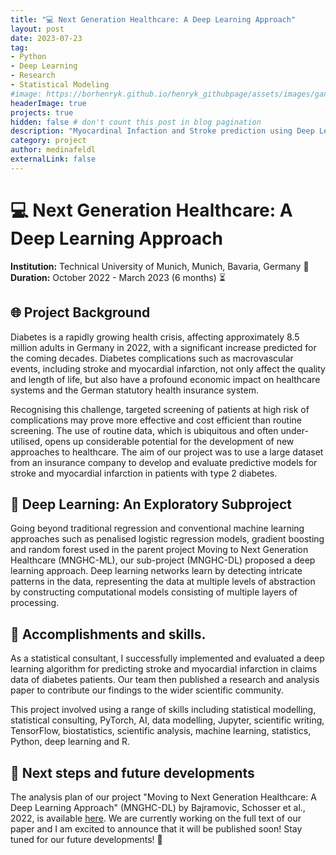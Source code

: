 ```yaml
---
title: "💻 Next Generation Healthcare: A Deep Learning Approach"
layout: post
date: 2023-07-23
tag:
- Python
- Deep Learning
- Research
- Statistical Modeling
#image: https://borhenryk.github.io/henryk_githubpage/assets/images/gan.png
headerImage: true
projects: true
hidden: false # don't count this post in blog pagination
description: "Myocardinal Infaction and Stroke prediction using Deep Learning"
category: project
author: medinafeldl
externalLink: false
---
```




# 💻 Next Generation Healthcare: A Deep Learning Approach 
**Institution:** Technical University of Munich, Munich, Bavaria, Germany 📍
**Duration:** October 2022 - March 2023 (6 months) ⏳

## 🌐 Project Background 
Diabetes is a rapidly growing health crisis, affecting approximately 8.5 million adults in Germany in 2022, with a significant increase predicted for the coming decades. Diabetes complications such as macrovascular events, including stroke and myocardial infarction, not only affect the quality and length of life, but also have a profound economic impact on healthcare systems and the German statutory health insurance system.

Recognising this challenge, targeted screening of patients at high risk of complications may prove more effective and cost efficient than routine screening. The use of routine data, which is ubiquitous and often under-utilised, opens up considerable potential for the development of new approaches to healthcare. The aim of our project was to use a large dataset from an insurance company to develop and evaluate predictive models for stroke and myocardial infarction in patients with type 2 diabetes.

## 🤖 Deep Learning: An Exploratory Subproject
Going beyond traditional regression and conventional machine learning approaches such as penalised logistic regression models, gradient boosting and random forest used in the parent project Moving to Next Generation Healthcare (MNGHC-ML), our sub-project (MNGHC-DL) proposed a deep learning approach. Deep learning networks learn by detecting intricate patterns in the data, representing the data at multiple levels of abstraction by constructing computational models consisting of multiple layers of processing. 

## 🚀 Accomplishments and skills.
As a statistical consultant, I successfully implemented and evaluated a deep learning algorithm for predicting stroke and myocardial infarction in claims data of diabetes patients. Our team then published a research and analysis paper to contribute our findings to the wider scientific community. 

This project involved using a range of skills including statistical modelling, statistical consulting, PyTorch, AI, data modelling, Jupyter, scientific writing, TensorFlow, biostatistics, scientific analysis, machine learning, statistics, Python, deep learning and R.

## 📌 Next steps and future developments
The analysis plan of our project "Moving to Next Generation Healthcare: A Deep Learning Approach" (MNGHC-DL) by Bajramovic, Schosser et al., 2022, is available [here](https://osf.io/wegkc). We are currently working on the full text of our paper and I am excited to announce that it will be published soon! Stay tuned for our future developments!  🎉
